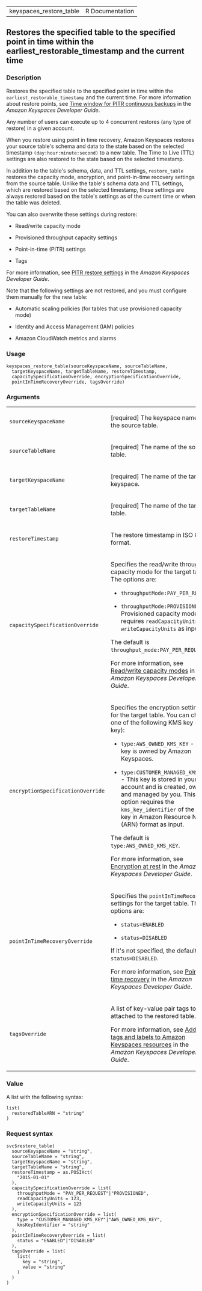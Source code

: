 <table style="width: 100%;">
<tbody>
<tr class="odd">
<td>keyspaces_restore_table</td>
<td style="text-align: right;">R Documentation</td>
</tr>
</tbody>
</table>

## Restores the specified table to the specified point in time within the earliest\_restorable\_timestamp and the current time

### Description

Restores the specified table to the specified point in time within the
`earliest_restorable_timestamp` and the current time. For more
information about restore points, see [Time window for PITR continuous
backups](https://docs.aws.amazon.com/keyspaces/latest/devguide/PointInTimeRecovery_HowItWorks.html#howitworks_backup_window)
in the *Amazon Keyspaces Developer Guide*.

Any number of users can execute up to 4 concurrent restores (any type of
restore) in a given account.

When you restore using point in time recovery, Amazon Keyspaces restores
your source table's schema and data to the state based on the selected
timestamp `(day:hour:minute:second)` to a new table. The Time to Live
(TTL) settings are also restored to the state based on the selected
timestamp.

In addition to the table's schema, data, and TTL settings,
`restore_table` restores the capacity mode, encryption, and
point-in-time recovery settings from the source table. Unlike the
table's schema data and TTL settings, which are restored based on the
selected timestamp, these settings are always restored based on the
table's settings as of the current time or when the table was deleted.

You can also overwrite these settings during restore:

-   Read/write capacity mode

-   Provisioned throughput capacity settings

-   Point-in-time (PITR) settings

-   Tags

For more information, see [PITR restore
settings](https://docs.aws.amazon.com/keyspaces/latest/devguide/PointInTimeRecovery_HowItWorks.html#howitworks_backup_settings)
in the *Amazon Keyspaces Developer Guide*.

Note that the following settings are not restored, and you must
configure them manually for the new table:

-   Automatic scaling policies (for tables that use provisioned capacity
    mode)

-   Identity and Access Management (IAM) policies

-   Amazon CloudWatch metrics and alarms

### Usage

    keyspaces_restore_table(sourceKeyspaceName, sourceTableName,
      targetKeyspaceName, targetTableName, restoreTimestamp,
      capacitySpecificationOverride, encryptionSpecificationOverride,
      pointInTimeRecoveryOverride, tagsOverride)

### Arguments

<table>
<colgroup>
<col style="width: 35%" />
<col style="width: 65%" />
</colgroup>
<tbody>
<tr class="odd">
<td><code
id="keyspaces_restore_table_:_sourceKeyspaceName">sourceKeyspaceName</code></td>
<td><p>[required] The keyspace name of the source table.</p></td>
</tr>
<tr class="even">
<td><code
id="keyspaces_restore_table_:_sourceTableName">sourceTableName</code></td>
<td><p>[required] The name of the source table.</p></td>
</tr>
<tr class="odd">
<td><code
id="keyspaces_restore_table_:_targetKeyspaceName">targetKeyspaceName</code></td>
<td><p>[required] The name of the target keyspace.</p></td>
</tr>
<tr class="even">
<td><code
id="keyspaces_restore_table_:_targetTableName">targetTableName</code></td>
<td><p>[required] The name of the target table.</p></td>
</tr>
<tr class="odd">
<td><code
id="keyspaces_restore_table_:_restoreTimestamp">restoreTimestamp</code></td>
<td><p>The restore timestamp in ISO 8601 format.</p></td>
</tr>
<tr class="even">
<td><code
id="keyspaces_restore_table_:_capacitySpecificationOverride">capacitySpecificationOverride</code></td>
<td><p>Specifies the read/write throughput capacity mode for the target
table. The options are:</p>
<ul>
<li><p><code>throughputMode:PAY_PER_REQUEST</code></p></li>
<li><p><code>throughputMode:PROVISIONED</code> - Provisioned capacity
mode requires <code>readCapacityUnits</code> and
<code>writeCapacityUnits</code> as input.</p></li>
</ul>
<p>The default is <code>throughput_mode:PAY_PER_REQUEST</code>.</p>
<p>For more information, see <a
href="https://docs.aws.amazon.com/keyspaces/latest/devguide/ReadWriteCapacityMode.html">Read/write
capacity modes</a> in the <em>Amazon Keyspaces Developer
Guide</em>.</p></td>
</tr>
<tr class="odd">
<td><code
id="keyspaces_restore_table_:_encryptionSpecificationOverride">encryptionSpecificationOverride</code></td>
<td><p>Specifies the encryption settings for the target table. You can
choose one of the following KMS key (KMS key):</p>
<ul>
<li><p><code>type:AWS_OWNED_KMS_KEY</code> - This key is owned by Amazon
Keyspaces.</p></li>
<li><p><code>type:CUSTOMER_MANAGED_KMS_KEY</code> - This key is stored
in your account and is created, owned, and managed by you. This option
requires the <code>kms_key_identifier</code> of the KMS key in Amazon
Resource Name (ARN) format as input.</p></li>
</ul>
<p>The default is <code>type:AWS_OWNED_KMS_KEY</code>.</p>
<p>For more information, see <a
href="https://docs.aws.amazon.com/keyspaces/latest/devguide/EncryptionAtRest.html">Encryption
at rest</a> in the <em>Amazon Keyspaces Developer Guide</em>.</p></td>
</tr>
<tr class="even">
<td><code
id="keyspaces_restore_table_:_pointInTimeRecoveryOverride">pointInTimeRecoveryOverride</code></td>
<td><p>Specifies the <code>pointInTimeRecovery</code> settings for the
target table. The options are:</p>
<ul>
<li><p><code>status=ENABLED</code></p></li>
<li><p><code>status=DISABLED</code></p></li>
</ul>
<p>If it's not specified, the default is
<code>status=DISABLED</code>.</p>
<p>For more information, see <a
href="https://docs.aws.amazon.com/keyspaces/latest/devguide/PointInTimeRecovery.html">Point-in-time
recovery</a> in the <em>Amazon Keyspaces Developer Guide</em>.</p></td>
</tr>
<tr class="odd">
<td><code
id="keyspaces_restore_table_:_tagsOverride">tagsOverride</code></td>
<td><p>A list of key-value pair tags to be attached to the restored
table.</p>
<p>For more information, see <a
href="https://docs.aws.amazon.com/keyspaces/latest/devguide/tagging-keyspaces.html">Adding
tags and labels to Amazon Keyspaces resources</a> in the <em>Amazon
Keyspaces Developer Guide</em>.</p></td>
</tr>
</tbody>
</table>

### Value

A list with the following syntax:

    list(
      restoredTableARN = "string"
    )

### Request syntax

    svc$restore_table(
      sourceKeyspaceName = "string",
      sourceTableName = "string",
      targetKeyspaceName = "string",
      targetTableName = "string",
      restoreTimestamp = as.POSIXct(
        "2015-01-01"
      ),
      capacitySpecificationOverride = list(
        throughputMode = "PAY_PER_REQUEST"|"PROVISIONED",
        readCapacityUnits = 123,
        writeCapacityUnits = 123
      ),
      encryptionSpecificationOverride = list(
        type = "CUSTOMER_MANAGED_KMS_KEY"|"AWS_OWNED_KMS_KEY",
        kmsKeyIdentifier = "string"
      ),
      pointInTimeRecoveryOverride = list(
        status = "ENABLED"|"DISABLED"
      ),
      tagsOverride = list(
        list(
          key = "string",
          value = "string"
        )
      )
    )
